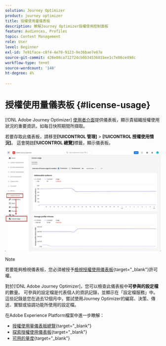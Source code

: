 ```yaml
---
solution: Journey Optimizer
product: journey optimizer
title: 授權使用量儀表板
description: 瞭解Journey Optimizer授權使用控制面板
feature: Audiences, Profiles
topic: Content Management
role: User
level: Beginner
exl-id: 7e91face-c8f4-4e70-9123-9e36bae7e67e
source-git-commit: 428e08ca712724cb0b3453681bee1c7e86ce49dc
workflow-type: tm+mt
source-wordcount: '148'
ht-degree: 4%

---
```


# 授權使用量儀表板 {#license-usage}

[!DNL Adobe Journey Optimizer] [使用者介面](../start/user-interface.md)提供儀表板，顯示貴組織授權使用狀況的重要資訊，如每日快照期間所擷取。

若要存取此儀表板，請移至&#x200B;**[!UICONTROL 管理]** > **[!UICONTROL 授權使用情況]**。 這會開啟&#x200B;**[!UICONTROL 總覽]**&#x200B;標籤，顯示儀表板。

![](assets/license-usage-dashboard.png)

>[!NOTE]
>
>若要能夠檢視儀表板，您必須被授予[檢視授權使用儀表板](https://experienceleague.adobe.com/docs/experience-platform/dashboards/permissions.html#available-permissions){target="_blank"}許可權。

對於[!DNL Adobe Journey Optimizer]，您可以檢查此儀表板中&#x200B;**可參與的設定檔**&#x200B;的數量。 可參與的設定檔是代表個人的資訊記錄，並顯示在「設定檔服務」中。 這些記錄是您在過去12個月中，嘗試使用Journey Optimizer的編寫、決策、傳送、實驗或協調功能所使用的設定檔。

在Adobe Experience Platform檔案中進一步瞭解：

* [授權使用量儀表板總覽](https://experienceleague.adobe.com/docs/experience-platform/dashboards/guides/license-usage.html){target="_blank"}
* [探索授權使用儀表板](https://experienceleague.adobe.com/docs/experience-platform/dashboards/guides/license-usage.html#exploring-the-license-usage-dashboard){target="_blank"}
* [可用的量度](https://experienceleague.adobe.com/docs/experience-platform/dashboards/guides/license-usage.html?lang=zh-Hant#available-metrics){target="_blank"}
